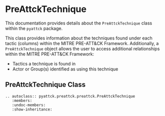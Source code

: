 # PreAttckTechnique

This documentation provides details about the `PreAttckTechnique` class within the `pyattck` package.

This class provides information about the techniques found under each tactic (columns) within the MITRE PRE-ATT&CK Framework.  Additionally, a `PreAttckTechnique` object allows the user to access additional relationships within the MITRE PRE-ATT&CK Framework:

* Tactics a technique is found in
* Actor or Group(s) identified as using this technique

## PreAttckTechnique Class

```eval_rst
.. autoclass:: pyattck.preattck.preattck.PreAttckTechnique
   :members:
   :undoc-members:
   :show-inheritance:
```